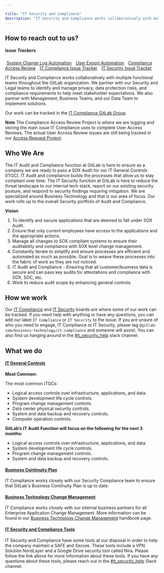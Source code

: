```yaml
---

title: "IT Security and Compliance"
description: "IT Security and Compliance works collaboratively with multiple functional teams throughout the GitLab organization."
---
```

<link rel="stylesheet" type="text/css" href="/stylesheets/biztech.css" />







## <i class="far fa-paper-plane" id="biz-tech-icons"></i> How to reach out to us?

<div class="flex-row" markdown="0">
  <div>
    <h5>Issue Trackers</h5>
    <a href="https://gitlab.com/gitlab-com/business-technology/it-compliance/it-automation/change-log-automation/-/issues/new" class="btn btn-purple" style="width:180px;margin:5px;">System Change Log Automation</a>
    <a href="https://gitlab.com/gitlab-com/business-technology/it-compliance/it-automation/user-export-automation/-/issues/new" class="btn btn-purple" style="width:180px;margin:5px;">User Export Automation</a>
    <a href="https://gitlab.com/gitlab-com/business-technology/it-compliance/it-access-review/-/issues/new" class="btn btn-purple" style="width:180px;margin:5px;">Compliance Access Review</a>
    <a href="https://gitlab.com/gitlab-com/business-technology/it-compliance/it-compliance-issue-tracker/-/issues/new" class="btn btn-purple" style="width:180px;margin:5px;">IT Compliance Issue Tracker</a>
    <a href="https://gitlab.com/gitlab-com/business-technology/it-compliance/it-security/-/issues/new" class="btn btn-purple" style="width:180px;margin:5px;">IT Security Issue Tracker</a>
  </div>
 </div>

IT Security and Compliance works collaboratively with multiple functional teams throughout the GitLab organization. We partner with our Security and Legal teams to identify and manage privacy, data protection risks, and compliance requirements to help meet stakeholder expectations. We also partner with Management, Business Teams, and our Data Team to implement solutions.

Our work can be tracked in the [IT Compliance GitLab Group](https://gitlab.com/gitlab-com/business-technology/it-compliance).

**Note** The Compliance Access Review Project is where we are logging and storing the main issue IT Compliance uses to complete User Access Reviews. The actual User Access Review issues are still being tracked in our [Access Request Project](https://gitlab.com/gitlab-com/team-member-epics/access-requests/-/issues).

## Who We Are

The IT Audit and Compliance function at GitLab is here to ensure as a company we are ready to pass a SOX Audit for our IT General Controls (ITGC). IT Audit and compliance builds the processes that allow us to stay compliant over time. The IT Security function at GitLab is here to reduce the threat landscape to our internal tech stack, report on our existing security posture, and respond to security findings requiring mitigation. We are specialized around Business Technology and that is our area of focus. Our work rolls up to the overall Security portfolio of Audit and Compliance.

**Vision**
1. To identify and secure applications that are deemed to fall under SOX Audit.
1. Ensure that only current employees have access to the applications and the appropriate actions.
1. Manage all changes to SOX compliant systems to ensure their auditability and compliance with SOX level change management.
1. Constantly iterate to simplify and ensure processes are efficient and automated as much as possible.  Goal is to weave these processes into the fabric of work so they are not noticed.
1. IT Audit and Compliance - Ensuring that all customer/business data is secure and can pass key audits for attestations and compliance with SOX, SOC, etc.
1. Work to reduce audit scope by enhancing general controls.

## How we work

Our [IT Compliance](https://gitlab.com/groups/gitlab-com/-/boards/1802558?label_name[]=IT%20Compliance) and [IT Security](https://gitlab.com/groups/gitlab-com/-/boards/3481285) boards are where some of our work can be tracked. If you need help with anything or have any questions, you can add our label `IT Compliance` or `IT Security` to the issue. If you are unsure of who you need to engage, IT Compliance or IT Security, please tag `@gitlab-com/business-technology/it-compliance` and someone will assist. You can also find us hanging around in the [#it_security_help](https://gitlab.slack.com/archives/C03ET01KZK7) slack channel.

## What we do

#### [IT General Controls](/handbook/business-technology/it-compliance/ITGC.html)

**Most Common:**

The most common ITGCs:

- Logical access controls over infrastructure, applications, and data.
- System development life cycle controls.
- Program change management controls.
- Data center physical security controls.
- System and data backup and recovery controls.
- Computer operation controls.

**GitLab’s IT Audit Function will focus on the following for the next 3 months:**
- Logical access controls over infrastructure, applications, and data.
- System development life cycle controls.
- Program change management controls.
- System and data backup and recovery controls.

#### [Business Continuity Plan](/handbook/business-technology/gitlab-business-continuity-plan/)

IT Compliance works closely with our Security Compliance team to ensure that GitLab's Business Continuity Plan is up to date.

#### [Business Technology Change Management](/handbook/business-technology/change-management/)

IT Compliance works closely with our internal business partners for all Enterprise Application Change Management. More information can be found in our [Business Technology Change Management](/handbook/business-technology/change-management/) handbook page.

#### [IT Security and Compliance Tools](/handbook/business-technology/it-compliance/tools.html)

IT Security and Compliance have some tools at our disposal in order to help the company maintain a SAFE and Secure. These tools include a VPN Solution NordLayer and a Google Drive security tool called Nira. Please follow the link above for more information about these tools. If you have any questions about these tools, please reach out in the [#it_security_help](https://gitlab.slack.com/archives/C03ET01KZK7) Slack channel.


